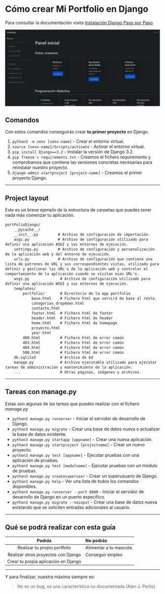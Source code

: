 # Cómo crear Mi Portfolio en Django

Para consultar la documentación visita [Instalación Django Paso por Paso](https://drive.google.com/file/d/1uN34NHsJH79Jvxwn1-WGeTTKxI08bWwa/view?usp=share_link).

![Imagen de Mi Portfolio](img/panel.jpg "Imagen del panel de Mi Portfolio")

## Comandos

Con estos comandos conseguirás crear **tu primer proyecto** en Django.

1. `python3 -m venv [venv-name]` - Crear el entorno virtual.
2. `source [venv-name]/Scripts/activate` - Activar el entorno virtual.
3. `pip install Django==3.2` - Instalar la versión de Django 3.2.
4. `pip freeze > requirements.txt` - Creamos el fichero requirements y comprobamos que contiene las versiones concretas necesarias para reinstalar nuestro proyecto.
5. `django-admin startproject [project-name]` - Creamos el primer proyecto Django.

***

## Project layout

Este es un breve ejemplo de la estructura de carpetas que puedes tener nada más comenzar tu aplicación.

    portFolioDjango/
        __pycache__/
        __init__.py         # Archivo de configuración de importación.
        asgi.py             # Archivo de configuración utilizado para definir una aplicación ASGI y sus entornos de ejecución.
        settings.py         # Archivo de configuración y personalización de la aplicación web y del entorno de ejecución.
        urls.py             # Archivo de configuración que contiene una lista de patrones de URL y sus correspondientes vistas, utilizado para definir y gestionar las URL's de la aplicación web y controlar el comportamiento de la aplicación cuando se visitan esas URL's.
        wsgi.py              # Archivo de configuración utilizado para definir una aplicación WSGI y sus entornos de ejecución.
        templates/
            portfolio/       # Directorio de la app portfolio
                base.html    # Fichero html que servirá de base al resto.
                categorias_dropdown.html
                contacto.html
                footer.html  # Fichero html de footer
                header.html  # Fichero html de header
                home.html    # Fichero html de homepage
                proyecto.html
                year.html
            400.html         # Fichero html de error común
            403.html         # Fichero html de error común
            404.html         # Fichero html de error común
            500.html         # Fichero html de error común
        db.sqlite3           # Archivo de bd
        manage.py            # Archivo ejecutable utilizado para ejecutar tareas de administración y mantenimiento de la aplicación.
        ...                  # Otras páginas, imágenes y archivos.

---

## Tareas con manage.py

Estas son algunas de las tareas que puedes realizar con el fichero *manage.py*

* `python3 manage.py runserver` - Iniciar el servidor de desarrollo de Django.
* `python3 manage.py migrate` - Crear una base de datos nueva o actualizar la base de datos existente.
* `python3 manage.py startapp [appname]` - Crear una nueva aplicación.
* `python3 manage.py startproject [projectname]` - Crear un nuevo proyecto.
* `python3 manage.py test [appname]` - Ejecutar pruebas con una aplicación de pruebas.
* `python3 manage.py test [modulname]` - Ejecutar pruebas con un módulo de pruebas.
* `python3 manage.py createsuperuser` - Crear un superusuario de Django.
* `python3 manage.py help` - Ver una lista de todos los comandos disponibles.
* `python3 manage.py runserver --port 8080` - Iniciar el servidor de desarrollo de Django en un puerto específico.
* `python3 manage.py migrate --noinput` - Crear una base de datos nueva evistando que se soliciten entradas adicionales al usuario.

___

## Qué se podrá realizar con esta guía

|                Podrás                | No podrás              |
| :----------------------------------: | :--------------------- |
|     Realizar tu propio portfolio     | Alimentar a tu mascota |
| Realizar otros proyectos con Django  | Conseguir empleo       |
| Crear tu propia aplicación en Django |                        |

***

Y para finalizar, nuestra máxima siempre es:
> No es un bug, es una característica no documentada (Alan J. Perlis).

